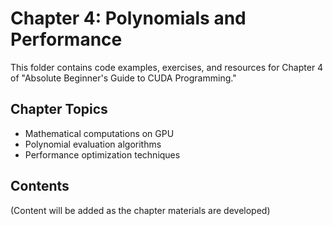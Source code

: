 # Chapter 4: Polynomials and Performance

This folder contains code examples, exercises, and resources for Chapter 4 of "Absolute Beginner's Guide to CUDA Programming."

## Chapter Topics
- Mathematical computations on GPU
- Polynomial evaluation algorithms
- Performance optimization techniques

## Contents
(Content will be added as the chapter materials are developed)
